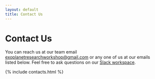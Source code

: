 ```yaml
---
layout: default
title: Contact Us
---
```


<div class="page-display" markdown="1">

# Contact Us

You can reach us at our team email [exoplanetresearchworkshop@gmail.com](mailto:exoplanetresearchworkshop@gmail.com) or any one of us at our emails listed below. Feel free to ask questions on our [Slack workspace](/slack/).

</div>

{% include contacts.html %}